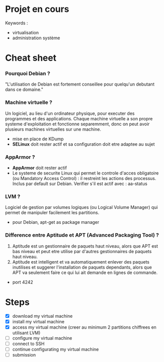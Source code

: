 # Projet en cours 
Keywords : 
- virtualisation
- administration système

# Cheat sheet
### Pourquoi Debian ?
"L'utilisation de Debian est fortement conseillee pour quelqu'un debutant dans ce domaine."

### Machine virtuelle ?
Un logiciel, au lieu d'un ordinateur physique, pour executer des programmes et des applications. Chaque machine virtuelle a son propre systeme d'exploitation et fonctionne separemment, donc on peut avoir plusieurs machines virtuelles sur une machine. 

- mise en place de KDump
- **SELinux** doit rester actif et sa configuration doit etre adaptee au sujet

### AppArmor ?
- **AppArmor** doit rester actif
- Le systeme de securite Linux qui permet le controle d'acces obligatoire (ou Mandatory Access Control) : il restreint les actions des processus. Inclus par default sur Debian. Verifier s'il est actif avec : aa-status

### LVM ?
Logiciel de gestion par volumes logiques (ou Logical Volume Manager) qui permet de manipuler facilement les partitions.   
  
- pour Debian, apt-get as package manager

### Difference entre Aptitude et APT (Advanced Packaging Tool) ? 
1. Aptitude est un gestionnaire de paquets haut niveau, alors que APT est bas niveau et peut etre utilise par d'autres gestionnaires de paquets haut niveau.
2. Aptitude est intelligent et va automatiquement enlever des paquets inutilises et suggerer l'installation de paquets dependants, alors que APT va seulement faire ce qui lui ait demande en lignes de commande.  

- port 4242

# Steps
- [x] download my virtual machine
- [x] install my virtual machine
- [x] access my virtual machine (creer au minimum 2 partitions chiffrees en utilisant LVM)
- [ ] configure my virtual machine
- [ ] connect to SSH
- [ ] continue configurating my virtual machine
- [ ] submission
